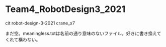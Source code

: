 # Team4_RobotDesign3_2021
cit robot-design-3-2021 crane_x7

まだ空。meaningless.txtは名前の通り意味のないファイル。好きに書き換えてくれて構わない。
